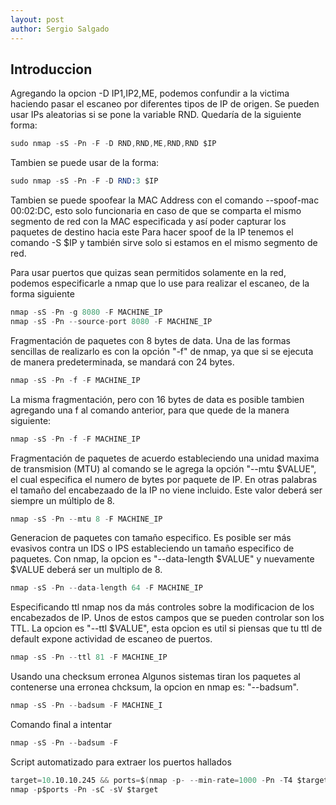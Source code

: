 ```yaml
---
layout: post
author: Sergio Salgado
---
```


## [](#header-2)Introduccion

Agregando la opcion -D IP1,IP2,ME, podemos confundir a la victima haciendo pasar el escaneo por diferentes tipos de IP de origen. Se pueden usar IPs aleatorias si se pone la variable RND. Quedaría de la siguiente forma:
```s
sudo nmap -sS -Pn -F -D RND,RND,ME,RND,RND $IP
```

Tambien se puede usar de la forma:
```s
sudo nmap -sS -Pn -F -D RND:3 $IP
```

Tambien se puede spoofear la MAC Address con el comando --spoof-mac 00:02:DC, esto solo funcionaria en caso de que se comparta el mismo segmento de red con la MAC especificada y así poder capturar los paquetes de destino hacia este
Para hacer spoof de la IP tenemos el comando -S $IP y también sirve solo si estamos en el mismo segmento de red.

Para usar puertos que quizas sean permitidos solamente en la red, podemos especificarle a nmap que lo use para realizar el escaneo, de la forma siguiente
```s
nmap -sS -Pn -g 8080 -F MACHINE_IP 
nmap -sS -Pn --source-port 8080 -F MACHINE_IP
```

Fragmentación de paquetes con 8 bytes de data.
Una de las formas sencillas de realizarlo es con la opción "-f" de nmap, ya que si se ejecuta de manera predeterminada, se mandará con 24 bytes. 
```s
nmap -sS -Pn -f -F MACHINE_IP
```

La misma fragmentación, pero con 16 bytes de data es posible tambien agregando una f al comando anterior, para que quede de la manera siguiente:
```s
nmap -sS -Pn -f -F MACHINE_IP
```

Fragmentación de paquetes de acuerdo estableciendo una unidad maxima de transmision (MTU)
al comando se le agrega la opción "--mtu $VALUE", el cual especifica el numero de bytes por paquete de IP. En otras palabras el tamaño del encabezaado de la IP no viene incluido. Este valor deberá ser siempre un múltiplo de 8.
```s
nmap -sS -Pn --mtu 8 -F MACHINE_IP
```

Generacion de paquetes con tamaño especifico.
Es posible ser más evasivos contra un IDS o IPS estableciendo un tamaño especifico de paquetes. Con nmap, la opcion es "--data-length $VALUE" y nuevamente $VALUE deberá ser un multiplo de 8.
```s
nmap -sS -Pn --data-length 64 -F MACHINE_IP
```

Especificando ttl
nmap nos da más controles sobre la modificacion de los encabezados de IP. Unos de estos campos que se pueden controlar son los TTL. La opcion es "--ttl $VALUE", esta opcion es util si piensas que tu ttl de default expone actividad de escaneo de puertos.
```s
nmap -sS -Pn --ttl 81 -F MACHINE_IP
```

Usando una checksum erronea
Algunos sistemas tiran los paquetes al contenerse una erronea chcksum, la opcion en nmap es: "--badsum".
```s
nmap -sS -Pn --badsum -F MACHINE_I
```

Comando final a intentar
```s
nmap -sS -Pn --badsum -F 
```

Script automatizado para extraer los puertos hallados
```s
target=10.10.10.245 && ports=$(nmap -p- --min-rate=1000 -Pn -T4 $target | grep '^[0-9]' | cut -d '/' -f 1 | tr '\n' ',' | sed s/,$//) &&
nmap -p$ports -Pn -sC -sV $target
```
